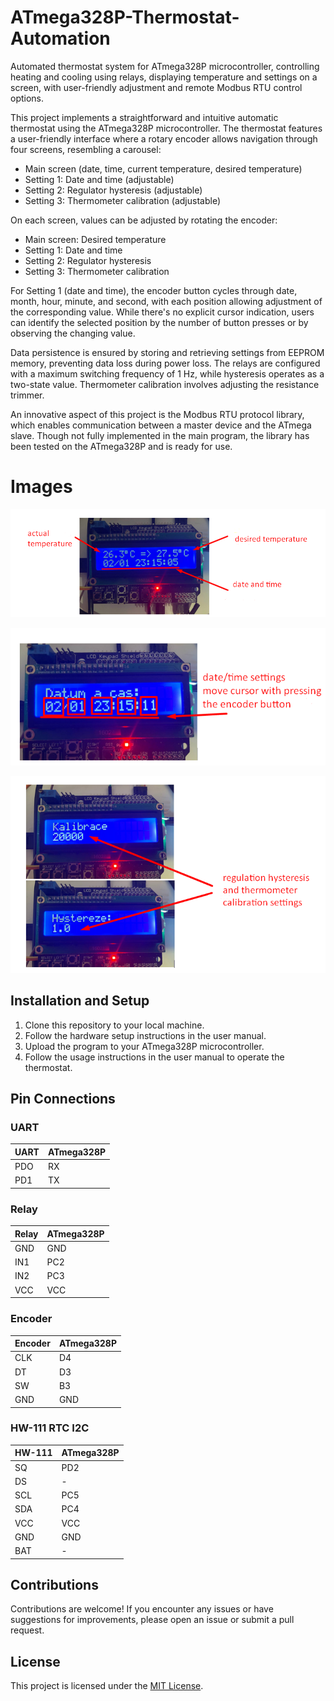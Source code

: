 # ATmega328P-Thermostat-Automation
Automated thermostat system for ATmega328P microcontroller, controlling heating and cooling using relays, displaying temperature and settings on a screen, with user-friendly adjustment and remote Modbus RTU control options.

This project implements a straightforward and intuitive automatic thermostat using the ATmega328P microcontroller. The thermostat features a user-friendly interface where a rotary encoder allows navigation through four screens, resembling a carousel:

- Main screen (date, time, current temperature, desired temperature)
- Setting 1: Date and time (adjustable)
- Setting 2: Regulator hysteresis (adjustable)
- Setting 3: Thermometer calibration (adjustable)

On each screen, values can be adjusted by rotating the encoder:

- Main screen: Desired temperature
- Setting 1: Date and time
- Setting 2: Regulator hysteresis
- Setting 3: Thermometer calibration

For Setting 1 (date and time), the encoder button cycles through date, month, hour, minute, and second, with each position allowing adjustment of the corresponding value. While there's no explicit cursor indication, users can identify the selected position by the number of button presses or by observing the changing value.

Data persistence is ensured by storing and retrieving settings from EEPROM memory, preventing data loss during power loss. The relays are configured with a maximum switching frequency of 1 Hz, while hysteresis operates as a two-state value. Thermometer calibration involves adjusting the resistance trimmer.

An innovative aspect of this project is the Modbus RTU protocol library, which enables communication between a master device and the ATmega slave. Though not fully implemented in the main program, the library has been tested on the ATmega328P and is ready for use.

# Images

![Main screen](media/main_screen.png)

![Settings date/time](media/settings1.png)

![Settings calibration and hysteresis](media/settings2.png)

## Installation and Setup

1. Clone this repository to your local machine.
2. Follow the hardware setup instructions in the user manual.
3. Upload the program to your ATmega328P microcontroller.
4. Follow the usage instructions in the user manual to operate the thermostat.
   
## Pin Connections

### UART
| UART | ATmega328P |
|------|------------|
| PDO  | RX         |
| PD1  | TX         |

### Relay
| Relay | ATmega328P |
|-------|------------|
| GND   | GND        |
| IN1   | PC2        |
| IN2   | PC3        |
| VCC   | VCC        |

### Encoder
| Encoder | ATmega328P |
|---------|------------|
| CLK     | D4         |
| DT      | D3         |
| SW      | B3         |
| GND     | GND        |

### HW-111 RTC I2C
| HW-111 | ATmega328P |
|--------|------------|
| SQ     | PD2        |
| DS     | -          |
| SCL    | PC5        |
| SDA    | PC4        |
| VCC    | VCC        |
| GND    | GND        |
| BAT    | -          |

## Contributions

Contributions are welcome! If you encounter any issues or have suggestions for improvements, please open an issue or submit a pull request.

## License

This project is licensed under the [MIT License](LICENSE).
